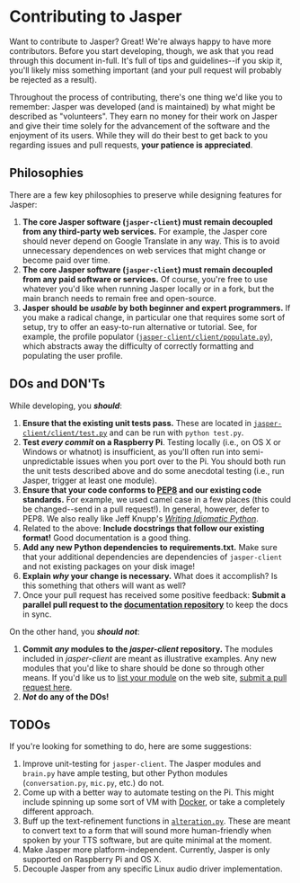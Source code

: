 Contributing to Jasper
===

Want to contribute to Jasper? Great! We're always happy to have more contributors. Before you start developing, though, we ask that you read through this document in-full. It's full of tips and guidelines--if you skip it, you'll likely miss something important (and your pull request will probably be rejected as a result).

Throughout the process of contributing, there's one thing we'd like you to remember: Jasper was developed (and is maintained) by what might be described as "volunteers". They earn no money for their work on Jasper and give their time solely for the advancement of the software and the enjoyment of its users. While they will do their best to get back to you regarding issues and pull requests, **your patience is appreciated**.

## Philosophies

There are a few key philosophies to preserve while designing features for Jasper:

1. **The core Jasper software (`jasper-client`) must remain decoupled from any third-party web services.** For example, the Jasper core should never depend on Google Translate in any way. This is to avoid unnecessary dependences on web services that might change or become paid over time.
2. **The core Jasper software (`jasper-client`) must remain decoupled from any paid software or services.** Of course, you're free to use whatever you'd like when running Jasper locally or in a fork, but the main branch needs to remain free and open-source.
3. **Jasper should be _usable_ by both beginner and expert programmers.** If you make a radical change, in particular one that requires some sort of setup, try to offer an easy-to-run alternative or tutorial. See, for example, the profile populator ([`jasper-client/client/populate.py`](https://github.com/jasperproject/jasper-client/blob/master/client/populate.py)), which abstracts away the difficulty of correctly formatting and populating the user profile.

## DOs and DON'Ts

While developing, you **_should_**:

1. **Ensure that the existing unit tests pass.** These are located in [`jasper-client/client/test.py`](https://github.com/jasperproject/jasper-client/blob/master/client/test.py) and can be run with `python test.py`.
2. **Test _every commit_ on a Raspberry Pi**. Testing locally (i.e., on OS X or Windows or whatnot) is insufficient, as you'll often run into semi-unpredictable issues when you port over to the Pi. You should both run the unit tests described above and do some anecdotal testing (i.e., run Jasper, trigger at least one module).
3. **Ensure that your code conforms to [PEP8](http://legacy.python.org/dev/peps/pep-0008/) and our existing code standards.** For example, we used camel case in a few places (this could be changed--send in a pull request!). In general, however, defer to PEP8. We also really like Jeff Knupp's [_Writing Idiomatic Python_](http://www.jeffknupp.com/writing-idiomatic-python-ebook/).
4. Related to the above: **Include docstrings that follow our existing format!** Good documentation is a good thing.
4. **Add any new Python dependencies to requirements.txt.** Make sure that your additional dependencies are dependencies of `jasper-client` and not existing packages on your disk image!
5. **Explain _why_ your change is necessary.** What does it accomplish? Is this something that others will want as well?
6. Once your pull request has received some positive feedback: **Submit a parallel pull request to the [documentation repository](https://github.com/jasperproject/jasperproject.github.io)** to keep the docs in sync.

On the other hand, you **_should not_**:

1. **Commit _any_ modules to the _jasper-client_ repository.** The modules included in _jasper-client_ are meant as illustrative examples. Any new modules that you'd like to share should be done so through other means. If you'd like us to [list your module](http://jasperproject.github.io/documentation/modules/) on the web site, [submit a pull request here](https://github.com/jasperproject/jasperproject.github.io/blob/master/documentation/modules/index.md).
2. **_Not_ do any of the DOs!**

## TODOs

If you're looking for something to do, here are some suggestions:

1. Improve unit-testing for `jasper-client`. The Jasper modules and `brain.py` have ample testing, but other Python modules (`conversation.py`, `mic.py`, etc.) do not.
2. Come up with a better way to automate testing on the Pi. This might include spinning up some sort of VM with [Docker](http://docs.docker.io), or take a completely different approach.
3. Buff up the text-refinement functions in [`alteration.py`](https://github.com/jasperproject/jasper-client/blob/master/client/alteration.py). These are meant to convert text to a form that will sound more human-friendly when spoken by your TTS software, but are quite minimal at the moment.
4. Make Jasper more platform-independent. Currently, Jasper is only supported on Raspberry Pi and OS X.
5. Decouple Jasper from any specific Linux audio driver implementation.
